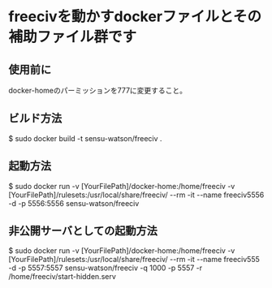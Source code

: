 # freecivを動かすdockerファイルとその補助ファイル群です

## 使用前に
docker-homeのパーミッションを777に変更すること。


## ビルド方法
$ sudo docker build -t sensu-watson/freeciv .

## 起動方法
$ sudo docker run -v [YourFilePath]/docker-home:/home/freeciv -v [YourFilePath]/rulesets:/usr/local/share/freeciv/ --rm -it --name freeciv5556 -d -p 5556:5556 sensu-watson/freeciv

## 非公開サーバとしての起動方法
$ sudo docker run -v [YourFilePath]/docker-home:/home/freeciv -v [YourFilePath]/rulesets:/usr/local/share/freeciv/ --rm -it --name freeciv555 -d -p 5557:5557 sensu-watson/freeciv -q 1000 -p 5557 -r /home/freeciv/start-hidden.serv
